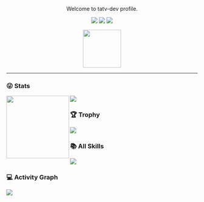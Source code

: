 <p align="center">
Welcome to tatv-dev profile.
</p>

<div align="center">

[![](https://img.shields.io/badge/Github-black?style=flat-square&logo=github&logoColor=white)](https://github.com/tatv-dev/)
[![](https://img.shields.io/badge/YouTube-black?style=flat-square&logo=YouTube&logoColor=white)](https://www.youtube.com)
[![](https://img.shields.io/badge/Twitter-black?style=flat-square&logo=Twitter&logoColor=white)](https://twitter.com)
</div>


<div id="header" align="center">
 <img src="https://media2.giphy.com/media/SUcApSWjPwQMARvcM8/giphy.gif" width="100"/>
</div>

---

### 😜 Stats
<div>
  <img height="165" align="left" src="https://github-readme-stats.vercel.app/api?username=tatv-dev&count_private=true&include_all_commits=true&theme=radical" />
  <img src="https://github-readme-stats.vercel.app/api/top-langs/?username=tatv-dev&count_private=true&include_all_commits=true&theme=radical" />
</div>


### 🏆 Trophy
![](https://github-profile-trophy.vercel.app/?username=tatv-dev&theme=radical&row=1)

### 📚 All Skills

![](https://skillicons.dev/icons?perline=15&i=github,gitlab,git,twitter,stackoverflow,vscode,androidstudio,vim,android,flutter,dart,c,c++,c#,vba,python,java,mysql,linux,bash)

### 💻 Activity Graph

![](https://activity-graph.herokuapp.com/graph?username=tatv-dev&bg_color=1c1917&color=ffffff&line=216E39&point=32C15F&area_color=1c1917&area=true&hide_border=true&custom_title=GitHub%20Commits%20Graph)


